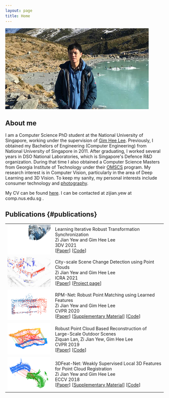 ```yaml
---
layout: page
title: Home
---
```


![alt text](assets/img-6364.jpg "Photo of me")

## About me
I am a Computer Science PhD student at the National University of Singapore, working under the supervision of [Gim Hee Lee](https://sites.google.com/site/gimheelee/).  Previously, I obtained my Bachelors of Engineering (Computer Engineering) from National University of Singapore in 2011. After graduating, I worked several years in DSO National Laboratories, which is Singapore's Defence R&D organization. During that time I also obtained a Computer Science Masters from Georgia Institute of Technology under their [OMSCS](http://www.omscs.gatech.edu) program.  My research interest is in Computer Vision, particularly in the area of Deep Learning and 3D Vision. To keep my sanity, my personal interests include consumer technology and [photography](photography).

<p>My CV can be found <a href="assets/cv_simple.pdf">here</a>. I can be contacted at zijian.yew at comp.nus.edu.sg .</p>

## Publications {#publications}
<table>
	<tr>
		<td width="30%">
			<img src="assets/transsync.gif">
		</td>
		<td width="70%">
			<div class="pub-title">
				Learning Iterative Robust Transformation Synchronization
			</div>
			<div class="pub-details">
				Zi Jian Yew and Gim Hee Lee<br/>
				3DV 2021
			</div>
			<div class="pub-details">
				[<a href="https://arxiv.org/pdf/2111.00728.pdf">Paper</a>]
				[<a href="https://github.com/yewzijian/MultiReg">Code</a>]
			</div>
		</td>
	</tr>
	<tr>
		<td width="30%">
			<img src="assets/changedet.png">
		</td>
		<td width="70%">
			<div class="pub-title">
				City-scale Scene Change Detection using Point Clouds
			</div>
			<div class="pub-details">
				Zi Jian Yew and Gim Hee Lee<br/>
				ICRA 2021
			</div>
			<div class="pub-details">
				[<a href="https://arxiv.org/pdf/2103.14314.pdf">Paper</a>]
				[<a href="https://yewzijian.github.io/ChangeDet/">Project page</a>]
			</div>
		</td>
	</tr>
  <tr>
		<td width="30%">
			<img src="assets/rpmnet.png">
		</td>
		<td width="70%">
			<div class="pub-title">
				RPM-Net: Robust Point Matching using Learned Features
			</div>
			<div class="pub-details">
				Zi Jian Yew and Gim Hee Lee<br/>
				CVPR 2020
			</div>
			<div class="pub-details">
				[<a href="https://arxiv.org/pdf/2003.13479.pdf">Paper</a>]
				[<a href="https://arxiv.org/src/2003.13479v1/anc/supplementary.pdf">Supplementary Material</a>]
				[<a href="https://github.com/yewzijian/RPMNet">Code</a>]
			</div>
		</td>
	</tr>
	<tr>
		<td width="30%">
			<img src="assets/robustrecon.png">
		</td>
		<td width="70%">
			<div class="pub-title">
				Robust Point Cloud Based Reconstruction of Large-Scale Outdoor Scenes
			</div>
			<div class="pub-details">
				Ziquan Lan, Zi Jian Yew, Gim Hee Lee<br/>
				CVPR 2019
			</div>
			<div class="pub-details">
				[<a href="https://arxiv.org/pdf/1905.09634">Paper</a>]
				[<a href="https://github.com/ziquan111/RobustPCLReconstruction">Code</a>]
			</div>
		</td>
	</tr>
	<tr>
		<td width="30%">
			<img src="assets/3dfeatnet.png">
		</td>
		<td width="70%">
			<div class="pub-title">
				3DFeat-Net: Weakly Supervised Local 3D Features for Point Cloud Registration
			</div>
			<div class="pub-details">
				Zi Jian Yew and Gim Hee Lee<br/>
				ECCV 2018
			</div>
			<div class="pub-details">
				[<a href="https://arxiv.org/pdf/1807.09413">Paper</a>]
				[<a href="https://arxiv.org/src/1807.09413v1/anc/supplementary.pdf">Supplementary Material</a>]
				[<a href="https://github.com/yewzijian/3DFeatNet">Code</a>]
			</div>
		</td>
	</tr>
</table>